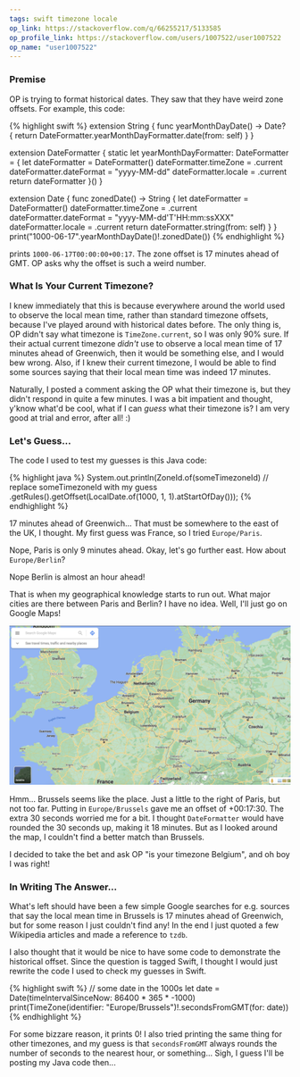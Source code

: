 ```yaml
---
tags: swift timezone locale
op_link: https://stackoverflow.com/q/66255217/5133585
op_profile_link: https://stackoverflow.com/users/1007522/user1007522
op_name: "user1007522"
---
```


### Premise

OP is trying to format historical dates. They saw that they have weird zone offsets. For example, this code:

{% highlight swift %}
extension String {
    func yearMonthDayDate() -> Date? {
        return DateFormatter.yearMonthDayFormatter.date(from: self)
    }
}

extension DateFormatter {
    static let yearMonthDayFormatter: DateFormatter = {
        let dateFormatter = DateFormatter()
        dateFormatter.timeZone = .current
        dateFormatter.dateFormat = "yyyy-MM-dd"
        dateFormatter.locale = .current
        return dateFormatter
    }()
}

extension Date {
    func zonedDate() -> String {
        let dateFormatter = DateFormatter()
        dateFormatter.timeZone = .current
        dateFormatter.dateFormat = "yyyy-MM-dd'T'HH:mm:ssXXX"
        dateFormatter.locale = .current
        return dateFormatter.string(from: self)
    }
}
print("1000-06-17".yearMonthDayDate()!.zonedDate())
{% endhighlight %}

prints `1000-06-17T00:00:00+00:17`. The zone offset is 17 minutes ahead of GMT. OP asks why the offset is such a weird number.

### What Is Your Current Timezone?

I knew immediately that this is because everywhere around the world used to observe the local mean time, rather than standard timezone offsets, because I've played around with historical dates before. The only thing is, OP didn't say what timezone is `TimeZone.current`, so I was only 90% sure. If their actual current timezone _didn't_ use to observe a local mean time of 17 minutes ahead of Greenwich, then it would be something else, and I would bew wrong. Also, if I knew their current timezone, I would be able to find some sources saying that their local mean time was indeed 17 minutes.

Naturally, I posted a comment asking the OP what their timezone is, but they didn't respond in quite a few minutes. I was a bit impatient and thought, y'know what'd be cool, what if I can _guess_ what their timezone is? I am very good at trial and error, after all! :)

### Let's Guess...

The code I used to test my guesses is this Java code:

{% highlight java %}
System.out.println(ZoneId.of(someTimezoneId) // replace someTimezoneId with my guess
    .getRules().getOffset(LocalDate.of(1000, 1, 1).atStartOfDay()));
{% endhighlight %}

17 minutes ahead of Greenwich... That must be somewhere to the east of the UK, I thought. My first guess was France, so I tried `Europe/Paris`.

Nope, Paris is only 9 minutes ahead. Okay, let's go further east. How about `Europe/Berlin`?

Nope Berlin is almost an hour ahead!

That is when my geographical knowledge starts to run out. What major cities are there between Paris and Berlin? I have no idea. Well, I'll just go on Google Maps!

![Google Maps](/assets/2021-02-18/1.png)

Hmm... Brussels seems like the place. Just a little to the right of Paris, but not too far. Putting in `Europe/Brussels` gave me an offset of +00:17:30. The extra 30 seconds worried me for a bit. I thought `DateFormatter` would have rounded the 30 seconds up, making it 18 minutes. But as I looked around the map, I couldn't find a better match than Brussels.

I decided to take the bet and ask OP "is your timezone Belgium", and oh boy I was right!

### In Writing The Answer...

What's left should have been a few simple Google searches for e.g. sources that say the local mean time in Brussels is 17 minutes ahead of Greenwich, but for some reason I just couldn't find any! In the end I just quoted a few Wikipedia articles and made a reference to `tzdb`.

I also thought that it would be nice to have some code to demonstrate the historical offset. Since the question is tagged Swift, I thought I would just rewrite the code I used to check my guesses in Swift.

{% highlight swift %}
// some date in the 1000s
let date = Date(timeIntervalSinceNow: 86400 * 365 * -1000)
print(TimeZone(identifier: "Europe/Brussels")!.secondsFromGMT(for: date))
{% endhighlight %}

For some bizzare reason, it prints 0! I also tried printing the same thing for other timezones, and my guess is that `secondsFromGMT` always rounds the number of seconds to the nearest hour, or something... Sigh, I guess I'll be posting my Java code then...